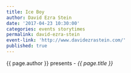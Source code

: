 ```yaml
---
title: Ice Boy
author: David Ezra Stein
date: '2017-04-23 10:30:00'
categories: events storytimes
permalink: david-ezra-stein
event-link: 'http://www.davidezrastein.com/'
published: true
---
```

{{ page.author }} presents - *{{ page.title }}*
